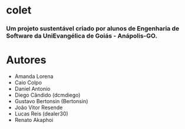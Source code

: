 # colet
### Um projeto sustentável criado por alunos de Engenharia de Software da UniEvangélica de Goiás - Anápolis-GO.

# Autores
- Amanda Lorena
- Caio Colpo
- Daniel Antonio
- Diego Cândido (dcmdiego)
- Gustavo Bertonsin (Bertonsin)
- João Vitor Resende
- Lucas Reis (dealer30)
- Renato Akaphoi
